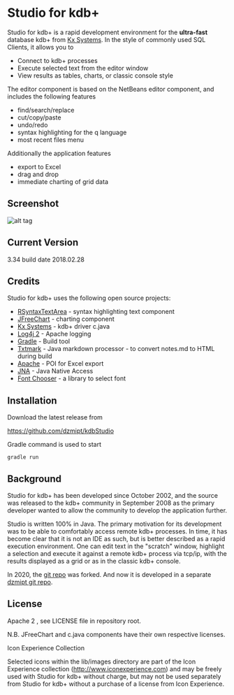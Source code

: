 Studio for kdb+
=========

Studio for kdb+ is a rapid development environment for the **ultra-fast** database kdb+ from [Kx Systems]. In the style of commonly used SQL Clients, it allows you to

  - Connect to kdb+ processes
  - Execute selected text from the editor window
  - View results as tables, charts, or classic console style 

The editor component is based on the NetBeans editor component, and includes the following features
  - find/search/replace
  - cut/copy/paste
  - undo/redo
  - syntax highlighting for the q language
  - most recent files menu

Additionally the application features
  - export to Excel
  - drag and drop
  - immediate charting of grid data

Screenshot
---------
![alt tag](https://raw.githubusercontent.com/dzmipt/studio/master/meta/ssthumb.png)

Current Version
----

3.34 build date 2018.02.28

Credits
-----------

Studio for kdb+ uses the following open source projects:

* [RSyntaxTextArea] - syntax highlighting text component
* [JFreeChart] - charting component
* [Kx Systems] - kdb+ driver c.java
* [Log4j 2] - Apache logging
* [Gradle] - Build tool
* [Txtmark] - Java markdown processor - to convert notes.md to HTML during build
* [Apache] - POI for Excel export
* [JNA] - Java Native Access
* [Font Chooser] - a library to select font

Installation
--------------
Download the latest release from

https://github.com/dzmipt/kdbStudio

Gradle command is used to start

    gradle run


Background
----------
Studio for kdb+ has been developed since October 2002, and the source was released to the kdb+ community in September 2008 as the primary developer wanted to allow the community to develop the application further.

Studio is written 100% in Java. The primary motivation for its development was to be able to comfortably access remote kdb+ processes. In time, it has become clear that it is not an IDE as such, but is better described as a rapid execution environment. One can edit text in the "scratch" window, highlight a selection and execute it against a remote kdb+ process via tcp/ip, with the results displayed as a grid or as in the classic kdb+ console.

In 2020, the [git repo] was forked. And now it is developed in a separate [dzmipt git repo].  

License
-------
Apache 2 , see LICENSE file in repository root.

N.B. JFreeChart and c.java components have their own respective licenses.

Icon Experience Collection

Selected icons within the lib/images directory are part of the Icon Experience
collection (http://www.iconexperience.com) and may be freely used with Studio for kdb+
without charge, but may not be used separately from Studio for kdb+ without a purchase
of a license from Icon Experience.

[Kx Systems]:http://www.kx.com
[license]:https://github.com/CharlesSkelton/studio/blob/master/license.md
[git repo]:https://github.com/CharlesSkelton/studio
[dzmipt git repo]:https://github.com/dzmipt/studio
[JFreeChart]:http://www.jfree.org/jfreechart/
[Log4j 2]:https://logging.apache.org/log4j/2.x/index.html
[Gradle]:https://gradle.org/
[Txtmark]:https://github.com/rjeschke/txtmark
[Apache]:https://www.apache.org/
[RSyntaxTextArea]:http://bobbylight.github.io/RSyntaxTextArea/
[JNA]:https://github.com/java-native-access/jna
[Font Chooser]:https://gitlab.com/dheid/fontchooser
